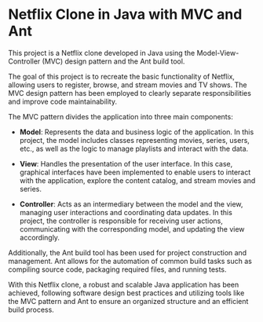 # Netflix Clone in Java with MVC and Ant

This project is a Netflix clone developed in Java using the Model-View-Controller (MVC) design pattern and the Ant build tool.

The goal of this project is to recreate the basic functionality of Netflix, allowing users to register, browse, and stream movies and TV shows. The MVC design pattern has been employed to clearly separate responsibilities and improve code maintainability.

The MVC pattern divides the application into three main components:

- **Model**: Represents the data and business logic of the application. In this project, the model includes classes representing movies, series, users, etc., as well as the logic to manage playlists and interact with the data.

- **View**: Handles the presentation of the user interface. In this case, graphical interfaces have been implemented to enable users to interact with the application, explore the content catalog, and stream movies and series.

- **Controller**: Acts as an intermediary between the model and the view, managing user interactions and coordinating data updates. In this project, the controller is responsible for receiving user actions, communicating with the corresponding model, and updating the view accordingly.

Additionally, the Ant build tool has been used for project construction and management. Ant allows for the automation of common build tasks such as compiling source code, packaging required files, and running tests.

With this Netflix clone, a robust and scalable Java application has been achieved, following software design best practices and utilizing tools like the MVC pattern and Ant to ensure an organized structure and an efficient build process.

